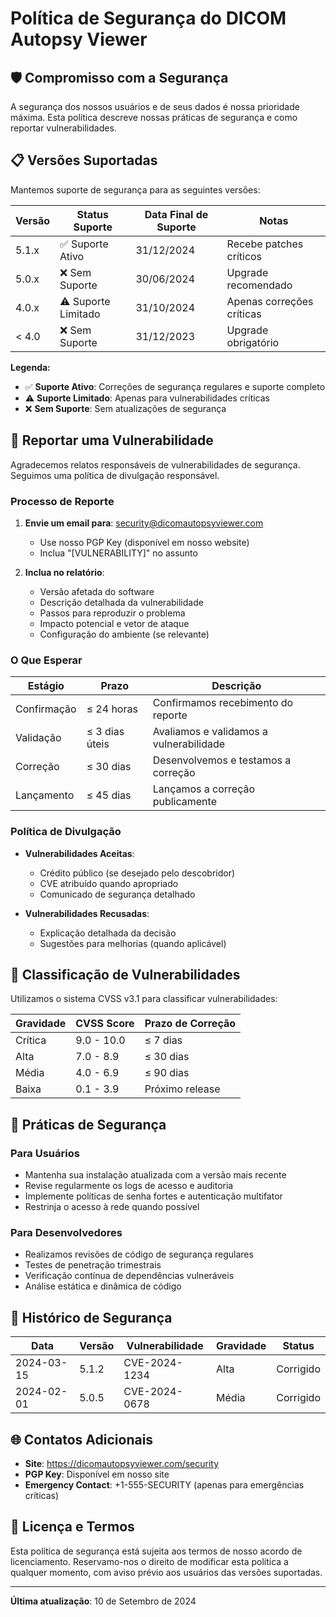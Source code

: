# Política de Segurança do DICOM Autopsy Viewer

## 🛡️ Compromisso com a Segurança

A segurança dos nossos usuários e de seus dados é nossa prioridade máxima. Esta política descreve nossas práticas de segurança e como reportar vulnerabilidades.

## 📋 Versões Suportadas

Mantemos suporte de segurança para as seguintes versões:

| Versão | Status Suporte | Data Final de Suporte | Notas |
|--------|----------------|------------------------|-------|
| 5.1.x  | ✅ Suporte Ativo | 31/12/2024 | Recebe patches críticos |
| 5.0.x  | ❌ Sem Suporte | 30/06/2024 | Upgrade recomendado |
| 4.0.x  | ⚠️ Suporte Limitado | 31/10/2024 | Apenas correções críticas |
| < 4.0  | ❌ Sem Suporte | 31/12/2023 | Upgrade obrigatório |

**Legenda:**
- ✅ **Suporte Ativo**: Correções de segurança regulares e suporte completo
- ⚠️ **Suporte Limitado**: Apenas para vulnerabilidades críticas
- ❌ **Sem Suporte**: Sem atualizações de segurança

## 📧 Reportar uma Vulnerabilidade

Agradecemos relatos responsáveis de vulnerabilidades de segurança. Seguimos uma política de divulgação responsável.

### Processo de Reporte

1. **Envie um email para**: security@dicomautopsyviewer.com
   - Use nosso PGP Key (disponível em nosso website)
   - Inclua "[VULNERABILITY]" no assunto

2. **Inclua no relatório**:
   - Versão afetada do software
   - Descrição detalhada da vulnerabilidade
   - Passos para reproduzir o problema
   - Impacto potencial e vetor de ataque
   - Configuração do ambiente (se relevante)

### O Que Esperar

| Estágio | Prazo | Descrição |
|---------|-------|-----------|
| Confirmação | ≤ 24 horas | Confirmamos recebimento do reporte |
| Validação | ≤ 3 dias úteis | Avaliamos e validamos a vulnerabilidade |
| Correção | ≤ 30 dias | Desenvolvemos e testamos a correção |
| Lançamento | ≤ 45 dias | Lançamos a correção publicamente |

### Política de Divulgação

- **Vulnerabilidades Aceitas**: 
  - Crédito público (se desejado pelo descobridor)
  - CVE atribuído quando apropriado
  - Comunicado de segurança detalhado

- **Vulnerabilidades Recusadas**:
  - Explicação detalhada da decisão
  - Sugestões para melhorias (quando aplicável)

## 🚨 Classificação de Vulnerabilidades

Utilizamos o sistema CVSS v3.1 para classificar vulnerabilidades:

| Gravidade | CVSS Score | Prazo de Correção |
|-----------|------------|-------------------|
| Crítica | 9.0 - 10.0 | ≤ 7 dias |
| Alta | 7.0 - 8.9 | ≤ 30 dias |
| Média | 4.0 - 6.9 | ≤ 90 dias |
| Baixa | 0.1 - 3.9 | Próximo release |

## 🔧 Práticas de Segurança

### Para Usuários
- Mantenha sua instalação atualizada com a versão mais recente
- Revise regularmente os logs de acesso e auditoria
- Implemente políticas de senha fortes e autenticação multifator
- Restrinja o acesso à rede quando possível

### Para Desenvolvedores
- Realizamos revisões de código de segurança regulares
- Testes de penetração trimestrais
- Verificação contínua de dependências vulneráveis
- Análise estática e dinâmica de código

## 📝 Histórico de Segurança

| Data | Versão | Vulnerabilidade | Gravidade | Status |
|------|--------|-----------------|-----------|--------|
| 2024-03-15 | 5.1.2 | CVE-2024-1234 | Alta | Corrigido |
| 2024-02-01 | 5.0.5 | CVE-2024-0678 | Média | Corrigido |

## 🌐 Contatos Adicionais

- **Site**: https://dicomautopsyviewer.com/security
- **PGP Key**: Disponível em nosso site
- **Emergency Contact**: +1-555-SECURITY (apenas para emergências críticas)

## 📄 Licença e Termos

Esta política de segurança está sujeita aos termos de nosso acordo de licenciamento. Reservamo-nos o direito de modificar esta política a qualquer momento, com aviso prévio aos usuários das versões suportadas.

---

**Última atualização**: 10 de Setembro de 2024
